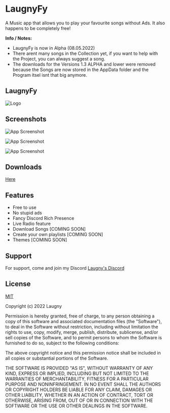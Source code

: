 
# LaugnyFy

A Music app that allows you to play your favourite songs without Ads. It also happens to be completely free!

**Info / Notes:**

- LaugnyFy is now in Alpha (08.05.2022)
- There arent many songs in the Collection yet, if you want to help with the Project, you can always suggest a song.
- The downloads for the Versions 1.3 ALPHA and lower were removed because the Songs are now stored in the AppData folder and the Program itsel isnt that big anymore.
## LaugnyFy

![Logo](https://cdn.discordapp.com/attachments/808405153525923880/971874258361925652/LaugnyFy.gif?size=4096)




## Screenshots

![App Screenshot](https://cdn.discordapp.com/attachments/879007204848566343/972606331401957466/LaugnyFy_1.2.png?size=4096)

![App Screenshot](https://cdn.discordapp.com/attachments/879007204848566343/972606785393397790/LaugnyFy_1.2_3.png?size=4096)

![App Screenshot](https://cdn.discordapp.com/attachments/879007204848566343/972606331708145735/LaugnyFy_1.2_2.png?size=4096)

## Downloads

[Here](https://github.com/Laugny/LaugnyFy/releases)

## Features

- Free to use
- No stupid ads
- Fancy Discord Rich Presence
- Live Radio feature
- Download Songs [COMING SOON]
- Create your own playlists [COMING SOON]
- Themes [COMING SOON]


## Support

For support, come and join my Discord [Laugny's Discord](https://discord.io/Laugny)


## License

[MIT](https://github.com/Laugny/LaugnyFy/blob/main/LICENSE)

Copyright (c) 2022 Laugny

Permission is hereby granted, free of charge, to any person obtaining a copy
of this software and associated documentation files (the "Software"), to deal
in the Software without restriction, including without limitation the rights
to use, copy, modify, merge, publish, distribute, sublicense, and/or sell
copies of the Software, and to permit persons to whom the Software is
furnished to do so, subject to the following conditions:

The above copyright notice and this permission notice shall be included in all
copies or substantial portions of the Software.

THE SOFTWARE IS PROVIDED "AS IS", WITHOUT WARRANTY OF ANY KIND, EXPRESS OR
IMPLIED, INCLUDING BUT NOT LIMITED TO THE WARRANTIES OF MERCHANTABILITY,
FITNESS FOR A PARTICULAR PURPOSE AND NONINFRINGEMENT. IN NO EVENT SHALL THE
AUTHORS OR COPYRIGHT HOLDERS BE LIABLE FOR ANY CLAIM, DAMAGES OR OTHER
LIABILITY, WHETHER IN AN ACTION OF CONTRACT, TORT OR OTHERWISE, ARISING FROM,
OUT OF OR IN CONNECTION WITH THE SOFTWARE OR THE USE OR OTHER DEALINGS IN THE
SOFTWARE.


